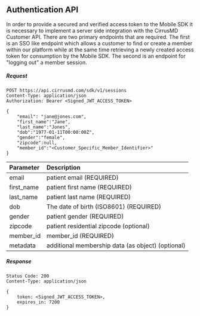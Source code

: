 ## Authentication API

In order to provide a secured and verified access token to the Mobile SDK it is necessary to implement a server side integration with the CirrusMD Customer API. There are two primary endpoints that are required. The first is an SSO like endpoint which allows a customer to find or create a member within our platform while at the same time retrieving a newly created access token for consumption by the Mobile SDK. The second is an endpoint for "logging out" a member session.

##### Request

```
POST https://api.cirrusmd.com/sdk/v1/sessions
Content-Type: application/json
Authorization: Bearer <Signed_JWT_ACCESS_TOKEN>

{
    "email": "jane@jones.com",
    "first_name":"Jane",
    "last_name":"Jones",
    "dob":"1977-01-11T00:00:00Z",
    "gender":"female",
    "zipcode":null,
    "member_id":"<Customer_Specific_Member_Identifier>"
}
```

| Parameter | Description |
| :--- | :--- |
| email | patient email \(REQUIRED\) |
| first\_name | patient first name \(REQUIRED\) |
| last\_name | patient last name \(REQUIRED\) |
| dob | The date of birth \(ISO8601\) \(REQUIRED\) |
| gender | patient gender \(REQUIRED\) |
| zipcode | patient residential zipcode \(optional\)  |
| member\_id | member\_id \(REQUIRED\)  |
| metadata | additional membership data \(as object\) \(optional\) |



##### Response

```
Status Code: 200
Content-Type: application/json

{
    token: <Signed_JWT_ACCESS_TOKEN>,
    expires_in: 7200
}
```



